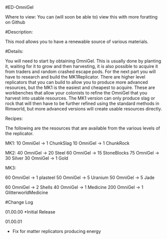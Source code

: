 #ED-OmniGel

Where to view: You can (will soon be able to) view this with more foratting on Github

#Description:

This mod allows you to have a renewable source of various materials.

#Details:

You will need to start by obtaining OmniGel. This is usually done by planting it, waiting for it to grow and then harvesting, it is also possible to acquire it from traders and random crashed escape pods. 
For the next part you will have to research and build the MK1Replicator. There are higher level replicators that you can build to allow you to produce more advanced resources, but the MK1 is the easiest and cheapest to acquire. These are workbenches that allow your colonists to refine the OmniGel that you harvest into usable resources. The MK1 version can only produce slag or rock that will then have to be further refined using the standard methods in Rimworld, but more advanced versions will create usable resources directly.

Recipes:

The following are the resources that are available from the various levels of the replicator.

MK1:
10 OmniGel -> 1 ChunkSlag
10 OmniGel -> 1 ChunkRock 

MK2:
40 OmniGel -> 20 Steel
60 OmniGel -> 15 StoneBlocks
75 OmniGel -> 30 Silver
30 OmniGel -> 1 Gold

MK3:

60 OmniGel -> 1 plasteel
50 OmniGel -> 5 Uranium
50 OmniGel -> 5 Jade

60 OmniGel -> 2 Shells
40 OmniGel -> 1 Medicine
200 OmniGel -> 1 GlitterworldMedicine

#Change Log

01.00.00
*Initial Release

01.00.01
* Fix for matter replicators producing energy